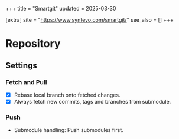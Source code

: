 +++
title = "Smartgit"
updated = 2025-03-30

[extra]
site = "https://www.syntevo.com/smartgit/"
see_also = []
+++

# Repository

## Settings

### Fetch and Pull
- [x] Rebase local branch onto fetched changes.
- [x] Always fetch new commits, tags and branches from submodule.

### Push
- Submodule handling: Push submodules first.